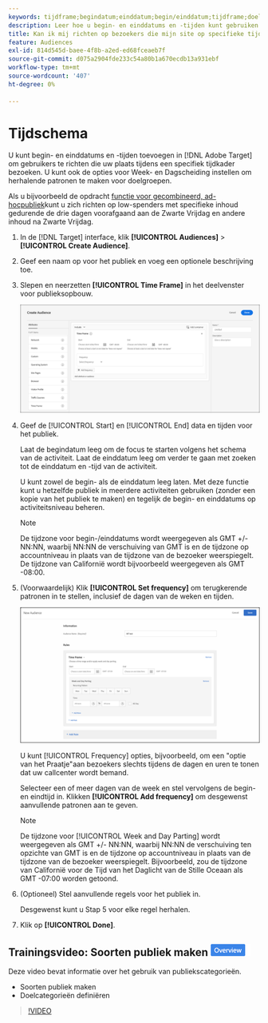 ```yaml
---
keywords: tijdframe;begindatum;einddatum;begin/einddatum;tijdframe;doelschema;week parteren;dag parteren;parkeren
description: Leer hoe u begin- en einddatums en -tijden kunt gebruiken voor gebruikers die uw site gedurende een bepaald tijdsbestek bezoeken.
title: Kan ik mij richten op bezoekers die mijn site op specifieke tijdstippen bezoeken?
feature: Audiences
exl-id: 814d545d-baee-4f8b-a2ed-ed68fceaeb7f
source-git-commit: d075a2904fde233c54a80b1a670ecdb13a931ebf
workflow-type: tm+mt
source-wordcount: '407'
ht-degree: 0%

---
```


# Tijdschema

U kunt begin- en einddatums en -tijden toevoegen in [!DNL Adobe Target] om gebruikers te richten die uw plaats tijdens een specifiek tijdkader bezoeken. U kunt ook de opties voor Week- en Dagscheiding instellen om herhalende patronen te maken voor doelgroepen.

Als u bijvoorbeeld de opdracht [functie voor gecombineerd, ad-hocpubliek](/help/c-target/combining-multiple-audiences.md#concept_A7386F1EA4394BD2AB72399C225981E5)kunt u zich richten op low-spenders met specifieke inhoud gedurende de drie dagen voorafgaand aan de Zwarte Vrijdag en andere inhoud na Zwarte Vrijdag.

1. In de [!DNL Target] interface, klik **[!UICONTROL Audiences]** > **[!UICONTROL Create Audience]**.
1. Geef een naam op voor het publiek en voeg een optionele beschrijving toe.
1. Slepen en neerzetten **[!UICONTROL Time Frame]** in het deelvenster voor publieksopbouw.

   ![](assets/target_timeframe_dialog.png)

1. Geef de [!UICONTROL Start] en [!UICONTROL End] data en tijden voor het publiek.

   Laat de begindatum leeg om de focus te starten volgens het schema van de activiteit. Laat de einddatum leeg om verder te gaan met zoeken tot de einddatum en -tijd van de activiteit.

   U kunt zowel de begin- als de einddatum leeg laten. Met deze functie kunt u hetzelfde publiek in meerdere activiteiten gebruiken (zonder een kopie van het publiek te maken) en tegelijk de begin- en einddatums op activiteitsniveau beheren.

   >[!NOTE]
   >
   >De tijdzone voor begin-/einddatums wordt weergegeven als GMT +/- NN:NN, waarbij NN:NN de verschuiving van GMT is en de tijdzone op accountniveau in plaats van de tijdzone van de bezoeker weerspiegelt. De tijdzone van Californië wordt bijvoorbeeld weergegeven als GMT -08:00.

1. (Voorwaardelijk) Klik **[!UICONTROL Set frequency]** om terugkerende patronen in te stellen, inclusief de dagen van de weken en tijden.

   ![Week- en dagparkeren](assets/week_and_day_parting.png)

   U kunt [!UICONTROL Frequency] opties, bijvoorbeeld, om een &quot;optie van het Praatje&quot;aan bezoekers slechts tijdens de dagen en uren te tonen dat uw callcenter wordt bemand.

   Selecteer een of meer dagen van de week en stel vervolgens de begin- en eindtijd in. Klikken **[!UICONTROL Add frequency]** om desgewenst aanvullende patronen aan te geven.

   >[!NOTE]
   >
   >De tijdzone voor [!UICONTROL Week and Day Parting] wordt weergegeven als GMT +/- NN:NN, waarbij NN:NN de verschuiving ten opzichte van GMT is en de tijdzone op accountniveau in plaats van de tijdzone van de bezoeker weerspiegelt. Bijvoorbeeld, zou de tijdzone van Californië voor de Tijd van het Daglicht van de Stille Oceaan als GMT -07:00 worden getoond.

1. (Optioneel) Stel aanvullende regels voor het publiek in.

   Desgewenst kunt u Stap 5 voor elke regel herhalen.

1. Klik op **[!UICONTROL Done]**.

## Trainingsvideo: Soorten publiek maken ![Overzicht badge](/help/assets/overview.png)

Deze video bevat informatie over het gebruik van publiekscategorieën.

* Soorten publiek maken
* Doelcategorieën definiëren

>[!VIDEO](https://video.tv.adobe.com/v/17392)
